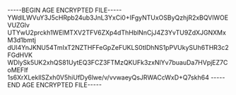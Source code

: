 -----BEGIN AGE ENCRYPTED FILE-----
YWdlLWVuY3J5cHRpb24ub3JnL3YxCi0+IFgyNTUxOSByQzhjR2xBQVlWOEVUZGlv
UTYwU2prckh1WElMTXV2TFV6ZXp4dThHblNnCjJ4Z3YvTU9ZdXJGNXMxM3d1bmtj
dUl4YnJKNU54TmIxT2NZTHFFeGpZeFUKLS0tIDhNS1pPVUkySUh6THR3c2FGdHVK
WDlySk5UK2xhQS81UytEQ3FCZ3FTMzQKUFk3zxNlYv7buauDa7HVpjEZ7CoMEFIf
1s6XrXLekllSZxh0V5hiUfDy6lwe/v/vvwaeyQsJRWACcWxD+Q7skh64
-----END AGE ENCRYPTED FILE-----
